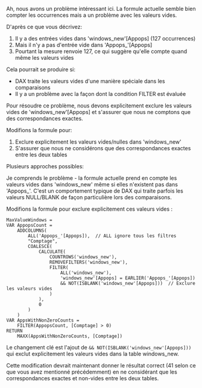 
Ah, nous avons un problème intéressant ici. La formule actuelle semble bien compter les occurrences mais a un problème avec les valeurs vides.

D'après ce que vous décrivez:
1. Il y a des entrées vides dans 'windows_new'[Appops] (127 occurrences)
2. Mais il n'y a pas d'entrée vide dans 'Appops_'[Appops]
3. Pourtant la mesure renvoie 127, ce qui suggère qu'elle compte quand même les valeurs vides

Cela pourrait se produire si:
- DAX traite les valeurs vides d'une manière spéciale dans les comparaisons
- Il y a un problème avec la façon dont la condition FILTER est évaluée

Pour résoudre ce problème, nous devons explicitement exclure les valeurs vides de 'windows_new'[Appops] et s'assurer que nous ne comptons que des correspondances exactes.

Modifions la formule pour:
1. Exclure explicitement les valeurs vides/nulles dans 'windows_new'
2. S'assurer que nous ne considérons que des correspondances exactes entre les deux tables

Plusieurs approches possibles:

Je comprends le problème - la formule actuelle prend en compte les valeurs vides dans 'windows_new' même si elles n'existent pas dans 'Appops_'. C'est un comportement typique de DAX qui traite parfois les valeurs NULL/BLANK de façon particulière lors des comparaisons.

Modifions la formule pour exclure explicitement ces valeurs vides :

```
MaxValueWindows = 
VAR AppopsCount = 
    ADDCOLUMNS(
        ALL('Appops_'[Appops]),  // ALL ignore tous les filtres
        "Comptage", 
        COALESCE(
            CALCULATE(
                COUNTROWS('windows_new'),
                REMOVEFILTERS('windows_new'),
                FILTER(
                    ALL('windows_new'),
                    'windows_new'[Appops] = EARLIER('Appops_'[Appops]) 
                    && NOT(ISBLANK('windows_new'[Appops]))  // Exclure les valeurs vides
                )
            ),
            0
        )
    )
VAR AppsWithNonZeroCounts = 
    FILTER(AppopsCount, [Comptage] > 0)
RETURN
    MAXX(AppsWithNonZeroCounts, [Comptage])
```

Le changement clé est l'ajout de `&& NOT(ISBLANK('windows_new'[Appops]))` qui exclut explicitement les valeurs vides dans la table windows_new.

Cette modification devrait maintenant donner le résultat correct (41 selon ce que vous avez mentionné précédemment) en ne considérant que les correspondances exactes et non-vides entre les deux tables.
